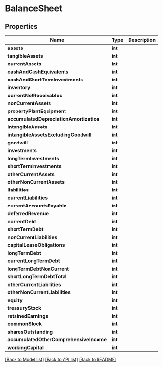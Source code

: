 # BalanceSheet

## Properties
Name | Type | Description | Notes
------------ | ------------- | ------------- | -------------
**assets** | **int** |  | [optional] 
**tangibleAssets** | **int** |  | [optional] 
**currentAssets** | **int** |  | [optional] 
**cashAndCashEquivalents** | **int** |  | [optional] 
**cashAndShortTermInvestments** | **int** |  | [optional] 
**inventory** | **int** |  | [optional] 
**currentNetReceivables** | **int** |  | [optional] 
**nonCurrentAssets** | **int** |  | [optional] 
**propertyPlantEquipment** | **int** |  | [optional] 
**accumulatedDepreciationAmortization** | **int** |  | [optional] 
**intangibleAssets** | **int** |  | [optional] 
**intangibleAssetsExcludingGoodwill** | **int** |  | [optional] 
**goodwill** | **int** |  | [optional] 
**investments** | **int** |  | [optional] 
**longTermInvestments** | **int** |  | [optional] 
**shortTermInvestments** | **int** |  | [optional] 
**otherCurrentAssets** | **int** |  | [optional] 
**otherNonCurrentAssets** | **int** |  | [optional] 
**liabilities** | **int** |  | [optional] 
**currentLiabilities** | **int** |  | [optional] 
**currentAccountsPayable** | **int** |  | [optional] 
**deferredRevenue** | **int** |  | [optional] 
**currentDebt** | **int** |  | [optional] 
**shortTermDebt** | **int** |  | [optional] 
**nonCurrentLiabilities** | **int** |  | [optional] 
**capitalLeaseObligations** | **int** |  | [optional] 
**longTermDebt** | **int** |  | [optional] 
**currentLongTermDebt** | **int** |  | [optional] 
**longTermDebtNonCurrent** | **int** |  | [optional] 
**shortLongTermDebtTotal** | **int** |  | [optional] 
**otherCurrentLiabilities** | **int** |  | [optional] 
**otherNonCurrentLiabilities** | **int** |  | [optional] 
**equity** | **int** |  | [optional] 
**treasuryStock** | **int** |  | [optional] 
**retainedEarnings** | **int** |  | [optional] 
**commonStock** | **int** |  | [optional] 
**sharesOutstanding** | **int** |  | [optional] 
**accumulatedOtherComprehensiveIncome** | **int** |  | [optional] 
**workingCapital** | **int** |  | [optional] 

[[Back to Model list]](../../README.md#documentation-for-models) [[Back to API list]](../../README.md#documentation-for-api-endpoints) [[Back to README]](../../README.md)

